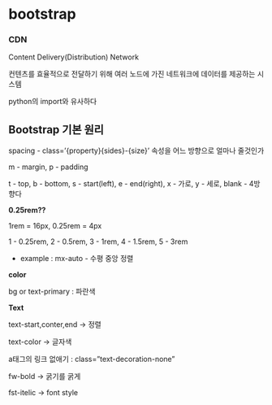 # bootstrap

### CDN

Content Delivery(Distribution) Network

컨텐츠를 효율적으로 전달하기 위해 여러 노드에 가진 네트워크에 데이터를 제공하는 시스템

python의 import와 유사하다

## Bootstrap 기본 원리

spacing - class=’{property}{sides}-{size}’  속성을 어느 방향으로 얼마나 줄것인가

m - margin, p - padding

t - top, b - bottom, s - start(left), e - end(right), x - 가로, y - 세로, blank - 4방향다

**0.25rem??**

1rem = 16px, 0.25rem = 4px

1 - 0.25rem, 2 - 0.5rem, 3 - 1rem, 4 - 1.5rem, 5 - 3rem

- example : mx-auto - 수평 중앙 정렬

**color**

bg or text-primary : 파란색

**Text**

text-start,conter,end → 정렬

text-color → 글자색

a태그의 링크 없애기 : class=”text-decoration-none”

fw-bold → 굵기를 굵게

fst-itelic → font style
